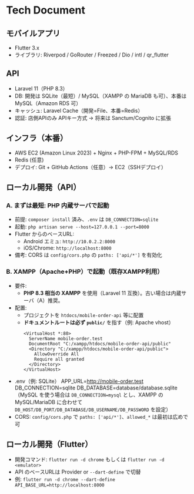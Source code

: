 # Tech Document

## モバイルアプリ
- Flutter 3.x
- ライブラリ: Riverpod / GoRouter / Freezed / Dio / intl / qr_flutter

## API
- Laravel 11（PHP 8.3）
- DB: 開発は SQLite（最短）/ MySQL（XAMPP の MariaDB も可）、本番は MySQL（Amazon RDS 可）
- キャッシュ: Laravel Cache（開発=File、本番=Redis）
- 認証: 店側APIのみ APIキー方式 → 将来は Sanctum/Cognito に拡張

## インフラ（本番）
- AWS EC2 (Amazon Linux 2023) + Nginx + PHP-FPM + MySQL/RDS
- Redis (任意)
- デプロイ: Git + GitHub Actions（任意）→ EC2（SSHデプロイ）

## ローカル開発（API）
### A. まずは最短: PHP 内蔵サーバで起動
- 前提: `composer install` 済み、`.env` は `DB_CONNECTION=sqlite`
- 起動: `php artisan serve --host=127.0.0.1 --port=8000`
- Flutter からのベースURL:
  - Android エミュ: `http://10.0.2.2:8000`
  - iOS/Chrome: `http://localhost:8000`
- 備考: CORS は `config/cors.php` の `paths: ['api/*']` を有効化

### B. XAMPP（Apache+PHP）で起動（既存XAMPP利用）
- 要件:
  - **PHP 8.3 相当の XAMPP** を使用（Laravel 11 互換）。古い場合は内蔵サーバ（A）推奨。
- 配置:
  - プロジェクトを `htdocs/mobile-order-api` 等に配置
  - **ドキュメントルートは必ず `public/`** を指す（例: Apache vhost）
    ```
    <VirtualHost *:80>
      ServerName mobile-order.test
      DocumentRoot "C:/xampp/htdocs/mobile-order-api/public"
      <Directory "C:/xampp/htdocs/mobile-order-api/public">
        AllowOverride All
        Require all granted
      </Directory>
    </VirtualHost>
    ```
- .env（例: SQLite）
APP_URL=http://mobile-order.test
DB_CONNECTION=sqlite
DB_DATABASE=database/database.sqlite
（MySQL を使う場合は `DB_CONNECTION=mysql` とし、XAMPP の MySQL/MariaDB に合わせて `DB_HOST/DB_PORT/DB_DATABASE/DB_USERNAME/DB_PASSWORD` を設定）
- CORS: `config/cors.php` で `paths: ['api/*']`、`allowed_*` は最初は広めで可

## ローカル開発（Flutter）
- 開発コマンド: `flutter run -d chrome` もしくは `flutter run -d <emulator>`
- API のベースURLは Provider or `--dart-define` で切替
- 例: `flutter run -d chrome --dart-define API_BASE_URL=http://localhost:8000`
